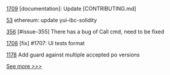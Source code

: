
[1709](https://github.com/hyperledger/iroha/pull/1709) [documentation]: Update [CONTRIBUTING.md]

[53](https://github.com/hyperledger-labs/yui-relayer/pull/53) ethereum: update yui-ibc-solidity

[356](https://github.com/hyperledger/cello/pull/356) [#issue-355] There has a bug of Call cmd, need to be fixed

[1708](https://github.com/hyperledger/iroha/pull/1708) [fix] #1707: UI tests format

[1178](https://github.com/hyperledger/grid/pull/1178) Add guard against multiple accepted po versions


[See more >>>](https://start-here.hyperledger.org/pull-requests)

